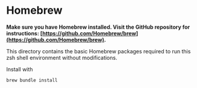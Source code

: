 # Homebrew
**Make sure you have Homebrew installed. Visit the GitHub repository for instructions: [https://github.com/Homebrew/brew](https://github.com/Homebrew/brew).**

This directory contains the basic Homebrew packages required to run this zsh shell environment without modifications.

Install with
```sh
brew bundle install
```

